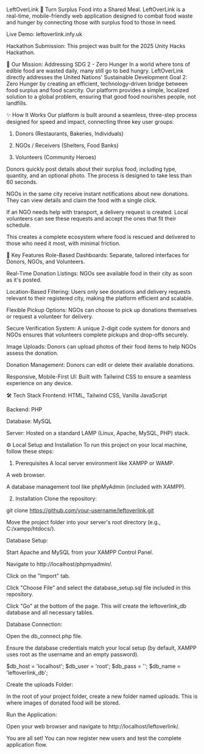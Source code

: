 LeftOverLink 🤝
Turn Surplus Food into a Shared Meal.
LeftOverLink is a real-time, mobile-friendly web application designed to combat food waste and hunger by connecting those with surplus food to those in need.

Live Demo: leftoverlink.infy.uk

Hackathon Submission: This project was built for the 2025 Unity Hacks Hackathon.

🎯 Our Mission: Addressing SDG 2 - Zero Hunger
In a world where tons of edible food are wasted daily, many still go to bed hungry. LeftOverLink directly addresses the United Nations' Sustainable Development Goal 2: Zero Hunger by creating an efficient, technology-driven bridge between food surplus and food scarcity. Our platform provides a simple, localized solution to a global problem, ensuring that good food nourishes people, not landfills.

✨ How It Works
Our platform is built around a seamless, three-step process designed for speed and impact, connecting three key user groups:

1. Donors (Restaurants, Bakeries, Individuals)

2. NGOs / Receivers (Shelters, Food Banks)

3. Volunteers (Community Heroes)

Donors quickly post details about their surplus food, including type, quantity, and an optional photo. The process is designed to take less than 60 seconds.

NGOs in the same city receive instant notifications about new donations. They can view details and claim the food with a single click.

If an NGO needs help with transport, a delivery request is created. Local volunteers can see these requests and accept the ones that fit their schedule.

This creates a complete ecosystem where food is rescued and delivered to those who need it most, with minimal friction.

🚀 Key Features
Role-Based Dashboards: Separate, tailored interfaces for Donors, NGOs, and Volunteers.

Real-Time Donation Listings: NGOs see available food in their city as soon as it's posted.

Location-Based Filtering: Users only see donations and delivery requests relevant to their registered city, making the platform efficient and scalable.

Flexible Pickup Options: NGOs can choose to pick up donations themselves or request a volunteer for delivery.

Secure Verification System: A unique 2-digit code system for donors and NGOs ensures that volunteers complete pickups and drop-offs securely.

Image Uploads: Donors can upload photos of their food items to help NGOs assess the donation.

Donation Management: Donors can edit or delete their available donations.

Responsive, Mobile-First UI: Built with Tailwind CSS to ensure a seamless experience on any device.

🛠️ Tech Stack
Frontend: HTML, Tailwind CSS, Vanilla JavaScript

Backend: PHP

Database: MySQL

Server: Hosted on a standard LAMP (Linux, Apache, MySQL, PHP) stack.

⚙️ Local Setup and Installation
To run this project on your local machine, follow these steps:

1. Prerequisites
A local server environment like XAMPP or WAMP.

A web browser.

A database management tool like phpMyAdmin (included with XAMPP).

2. Installation
Clone the repository:

git clone https://github.com/your-username/leftoverlink.git

Move the project folder into your server's root directory (e.g., C:/xampp/htdocs/).

Database Setup:

Start Apache and MySQL from your XAMPP Control Panel.

Navigate to http://localhost/phpmyadmin/.

Click on the "Import" tab.

Click "Choose File" and select the database_setup.sql file included in this repository.

Click "Go" at the bottom of the page. This will create the leftoverlink_db database and all necessary tables.

Database Connection:

Open the db_connect.php file.

Ensure the database credentials match your local setup (by default, XAMPP uses root as the username and an empty password).

$db_host = 'localhost';
$db_user = 'root';
$db_pass = '';
$db_name = 'leftoverlink_db';

Create the uploads Folder:

In the root of your project folder, create a new folder named uploads. This is where images of donated food will be stored.

Run the Application:

Open your web browser and navigate to http://localhost/leftoverlink/.

You are all set! You can now register new users and test the complete application flow.
